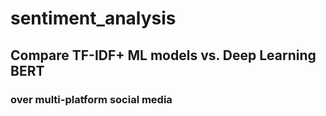 # sentiment_analysis
## Compare TF-IDF+ ML models vs. Deep Learning BERT
### over multi-platform social media

